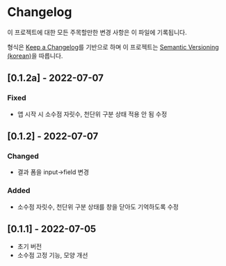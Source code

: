 # Changelog

이 프로젝트에 대한 모든 주목할만한 변경 사항은 이 파일에 기록됩니다.

형식은 [Keep a Changelog]를 기반으로 하며 이 프로젝트는 [Semantic Versioning (korean)]을 따릅니다.

## [0.1.2a] - 2022-07-07

### Fixed

- 앱 시작 시 소수점 자릿수, 천단위 구분 상태 적용 안 됨 수정

## [0.1.2] - 2022-07-07

### Changed

- 결과 폼을 input->field 변경

### Added

- 소수점 자릿수, 천단위 구분 상태를 창을 닫아도 기억하도록 수정

## [0.1.1] - 2022-07-05

- 초기 버전
- 소수점 고정 기능, 모양 개선

<!-- Links -->
[keep a changelog]: https://keepachangelog.com/ko/1.0.0/
[semantic versioning (korean)]: https://semver.org/lang/ko/
